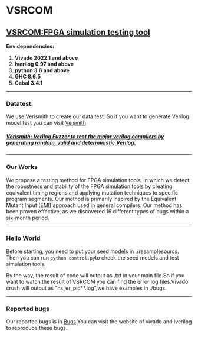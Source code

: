 # VSRCOM
## [VSRCOM:FPGA simulation testing tool](https://github.com/cemery123/VSRCOM/edit/main/README.md)
**Env dependencies:**
1. **Vivado 2022.1 and above**
2. **Iverilog 0.97 and above**
3. **python 3.6 and above**
4. **GHC 8.6.5**
5. **Cabal 3.4.1**
***
### Datatest:
We use Verismith to create our data test. So if you want to generate Verilog model test you can visit [Veismith](https://github.com/ymherklotz/verismith)

##### [Verismith: Verilog Fuzzer to test the major verilog compilers by generating random, valid and deterministic Verilog.](https://github.com/ymherklotz/verismith)
***
### Our Works
We propose a testing method for FPGA simulation tools, in which we detect the robustness and stability of the FPGA simulation tools by creating equivalent timing regions and applying mutation techniques to specific program segments. Our method is primarily inspired by the Equivalent Mutant Input (EMI) approach used in general compilers. Our method has been proven effective, as we discovered 16 different types of bugs within a six-month period.

***
### Hello World
Before starting, you need to put your seed models in ./resamplesourcs. Then you can run ```python control.py```to check the seed models and test simulation tools.

By the way, the result of code will output as .txt in your main file.So if you want to watch the result of VSRCOM you can find the error log
files.Vivado crush will output as "hs_er_pid**.log",we have examples in ./bugs.


***
### Reported bugs
Our reported bugs is in [Bugs](https://github.com/cemery123/VSRCOM/edit/main/bug).You can visit the website of vivado and Iverilog to reproduce these bugs.

